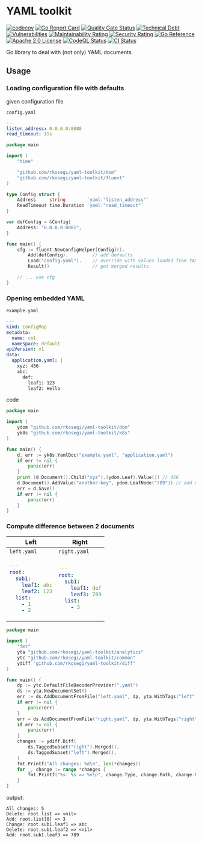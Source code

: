 # YAML toolkit

[![codecov](https://codecov.io/gh/rkosegi/yaml-toolkit/graph/badge.svg?token=BX0P2QQPR2)](https://codecov.io/gh/rkosegi/yaml-toolkit)
[![Go Report Card](https://goreportcard.com/badge/github.com/rkosegi/yaml-toolkit)](https://goreportcard.com/report/github.com/rkosegi/yaml-toolkit)
[![Quality Gate Status](https://sonarcloud.io/api/project_badges/measure?project=rkosegi_yaml-toolkit&metric=alert_status)](https://sonarcloud.io/summary/new_code?id=rkosegi_yaml-toolkit)
[![Technical Debt](https://sonarcloud.io/api/project_badges/measure?project=rkosegi_yaml-toolkit&metric=sqale_index)](https://sonarcloud.io/summary/new_code?id=rkosegi_yaml-toolkit)
[![Vulnerabilities](https://sonarcloud.io/api/project_badges/measure?project=rkosegi_yaml-toolkit&metric=vulnerabilities)](https://sonarcloud.io/summary/new_code?id=rkosegi_yaml-toolkit)
[![Maintainability Rating](https://sonarcloud.io/api/project_badges/measure?project=rkosegi_yaml-toolkit&metric=sqale_rating)](https://sonarcloud.io/summary/new_code?id=rkosegi_yaml-toolkit)
[![Security Rating](https://sonarcloud.io/api/project_badges/measure?project=rkosegi_yaml-toolkit&metric=security_rating)](https://sonarcloud.io/summary/new_code?id=rkosegi_yaml-toolkit)
[![Go Reference](https://pkg.go.dev/badge/github.com/rkosegi/yaml-toolkit.svg)](https://pkg.go.dev/github.com/rkosegi/yaml-toolkit)
[![Apache 2.0 License](https://badgen.net/static/license/Apache2.0/blue)](https://github.com/rkosegi/yaml-toolkit/blob/main/LICENSE)
[![CodeQL Status](https://github.com/rkosegi/yaml-toolkit/actions/workflows/codeql.yaml/badge.svg)](https://github.com/rkosegi/yaml-toolkit/security/code-scanning)
[![CI Status](https://github.com/rkosegi/yaml-toolkit/actions/workflows/ci.yaml/badge.svg)](https://github.com/rkosegi/yaml-toolkit/actions/workflows/ci.yaml)

Go library to deal with (not only) YAML documents.


## Usage

### Loading configuration file with defaults

given configuration file

`config.yaml`
```yaml
---
listen_address: 0.0.0.0:8080
read_timeout: 15s
```

```go
package main

import (
	"time"

	"github.com/rkosegi/yaml-toolkit/dom"
	"github.com/rkosegi/yaml-toolkit/fluent"
)

type Config struct {
	Address     string        `yaml:"listen_address"`
	ReadTimeout time.Duration `yaml:"read_timeout"`
}

var defConfig = &Config{
	Address: "0.0.0.0:8081",
}

func main() {
	cfg := fluent.NewConfigHelper[Config]().
		Add(defConfig).         // add defaults
		Load("config.yaml").    // override with values loaded from YAML document
		Result()                // get merged results

	// ... use cfg
}
```

### Opening embedded YAML

`example.yaml`
```yaml
---
kind: ConfigMap
metadata:
  name: cm1
  namespace: default
apiVersion: v1
data:
  application.yaml: |
    xyz: 456
    abc:
      def:
        leaf1: 123
        leaf2: Hello
```

code
```go
package main

import (
    ydom "github.com/rkosegi/yaml-toolkit/dom"
    yk8s "github.com/rkosegi/yaml-toolkit/k8s"
)

func main() {
	d, err := yk8s.YamlDoc("example.yaml", "application.yaml")
	if err != nil {
		panic(err)
	}
	print (d.Document().Child("xyz").(ydom.Leaf).Value()) // 456
	d.Document().AddValue("another-key", ydom.LeafNode("789")) // add new child node
	err = d.Save()
	if err != nil {
		panic(err)
	}
}
```

### Compute difference between 2 documents

<table>
<thead><tr><th>Left</th><th>Right</th></tr></thead>
<tbody>
<tr><td><code>left.yaml</code></td><td><code>right.yaml</code></td></tr>
<tr><td>

```yaml
---
root:
  sub1:
    leaf1: abc
    leaf2: 123
  list:
    - 1
    - 2
```
</td><td>

```yaml
---
root:
  sub1:
    leaf1: def
    leaf3: 789
  list:
    - 3
```
</td>
</tr>
</tbody>
</table>

```go
package main

import (
	"fmt"
	yta "github.com/rkosegi/yaml-toolkit/analytics"
	ytc "github.com/rkosegi/yaml-toolkit/common"
	ydiff "github.com/rkosegi/yaml-toolkit/diff"
)

func main() {
	dp := ytc.DefaultFileDecoderProvider(".yaml")
	ds := yta.NewDocumentSet()
	err := ds.AddDocumentFromFile("left.yaml", dp, yta.WithTags("left"))
	if err != nil {
		panic(err)
	}
	err = ds.AddDocumentFromFile("right.yaml", dp, yta.WithTags("right"))
	if err != nil {
		panic(err)
	}
	changes := ydiff.Diff(
		ds.TaggedSubset("right").Merged(),
		ds.TaggedSubset("left").Merged(),
	)
	fmt.Printf("All changes: %d\n", len(*changes))
	for _, change := range *changes {
		fmt.Printf("%s: %s => %v\n", change.Type, change.Path, change.Value)
	}
}
```

output:
```
All changes: 5
Delete: root.list => <nil>
Add: root.list[0] => 3
Change: root.sub1.leaf1 => abc
Delete: root.sub1.leaf2 => <nil>
Add: root.sub1.leaf3 => 789

```
